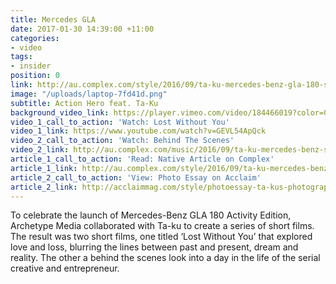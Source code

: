 ```yaml
---
title: Mercedes GLA
date: 2017-01-30 14:39:00 +11:00
categories:
- video
tags:
- insider
position: 0
link: http://au.complex.com/style/2016/09/ta-ku-mercedes-benz-gla-180-short-film
image: "/uploads/laptop-7fd41d.png"
subtitle: Action Hero feat. Ta-Ku
background_video_link: https://player.vimeo.com/video/184466019?color=0100FF&title=false&portrait=false&byline=false&background=1
video_1_call_to_action: 'Watch: Lost Without You'
video_1_link: https://www.youtube.com/watch?v=GEVL54ApQck
video_2_call_to_action: 'Watch: Behind The Scenes'
video_2_link: http://au.complex.com/music/2016/09/ta-ku-mercedes-benz-short-film-bts-action-hero
article_1_call_to_action: 'Read: Native Article on Complex'
article_1_link: http://au.complex.com/style/2016/09/ta-ku-mercedes-benz-gla-180-short-film
article_2_call_to_action: 'View: Photo Essay on Acclaim'
article_2_link: http://acclaimmag.com/style/photoessay-ta-kus-photographs-from-lost-without-you-short-film/
---
```


To celebrate the launch of Mercedes-Benz GLA 180 Activity Edition, Archetype Media collaborated with Ta-ku to create a series of short films. The result was two short films, one titled ‘Lost Without You’ that explored love and loss, blurring the lines between past and present, dream and reality. The other a behind the scenes look into a day in the life of the serial creative and entrepreneur.
